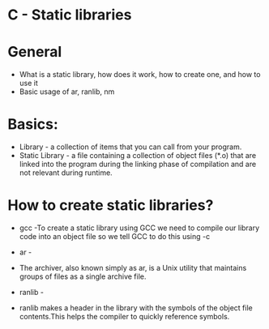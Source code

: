 # C - Static libraries

# General
- What is a static library, how does it work, how to create one, and how to use it
- Basic usage of ar, ranlib, nm

# Basics:

- Library -  a collection of items that you can call from your program.
- Static Library - a file containing a collection of object files (*.o) that are linked into the program during the linking phase of compilation and are not relevant during runtime.

# How to create static libraries?
 - gcc 
 -To create a static library using GCC we need to compile our library code into an object file so we tell GCC to do this using -c

- ar -
 - The archiver, also known simply as ar, is a Unix utility that maintains groups of files as a single archive file.

- ranlib -
 - ranlib makes a header in the library with the symbols of the object file contents.This helps the compiler to quickly reference symbols.